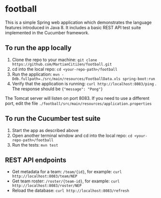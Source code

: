 # football
This is a simple Spring web application which demonstrates the language features introduced in Java 8. It includes a basic REST API test suite implemented in  the Cucumber framework.

## To run the app locally

1. Clone the repo to your machine: `git clone https://github.com/MartianCitizen/football.git`
2. cd into the local repo: `cd <your-repo-path>/football`
3. Run the application: `mvn -Ddb.fullpath=./src/main/resources/FootballData.xls spring-boot:run`
4. Verify that the application is running: `curl http://localhost:8083/ping` . The response should be `{"message": "Pong"}`

The Tomcat server will listen on port 8083. If you need to use a different port, edit the file `./football/src/main/resources/application.properties`

## To run the Cucumber test suite

1. Start the app as described above
2. Open another terminal window and cd into the local repo: `cd <your-repo-path>/football`
3. Run the tests: `mvn test`

## REST API endpoints

- Get metadata for a team: `/team/{id}`, for example: `curl http://localhost:8083/team/NEP`
- Get team roster: `/roster/{team-id}`, for example: `curl http://localhost:8083/roster/NEP`
- Reload the database: `curl http://localhost:8083/refresh`
